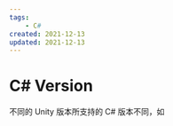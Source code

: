 ```yaml
---
tags:
    - C#
created: 2021-12-13
updated: 2021-12-13
---
```


# C# Version

不同的 Unity 版本所支持的 C# 版本不同，如 